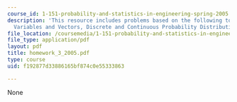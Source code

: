 ```yaml
---
course_id: 1-151-probability-and-statistics-in-engineering-spring-2005
description: 'This resource includes problems based on the following topics: Random
  Variables and Vectors, Discrete and Continuous Probability Distributions.'
file_location: /coursemedia/1-151-probability-and-statistics-in-engineering-spring-2005/f192877d33886165bf874c0e55333863_homework_3_2005.pdf
file_type: application/pdf
layout: pdf
title: homework_3_2005.pdf
type: course
uid: f192877d33886165bf874c0e55333863

---
```

None